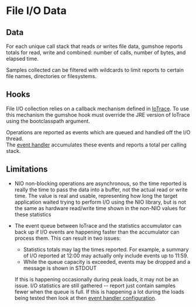 File I/O Data
=============

Data
----

For each unique call stack that reads or writes file data, 
gumshoe reports totals for read, write and combined:
number of calls, number of bytes, and elapsed time.  

Samples collected can be filtered with wildcards to limit reports to certain file names, directories or filesystems.

Hooks
-----

File I/O collection relies on a callback mechanism defined in [IoTrace](../hooks/io-trace.md).
To use this mechanism the gumshoe hook must override the JRE version of IoTrace
using the bootclasspath argument.

Operations are reported as events which are queued and handled off the I/O thread.  
The [event handler](../probe/event-handling.md) accumulates these events 
and reports a total per calling stack.

Limitations
-----------

- NIO non-blocking operations are asynchronous, so the time reported is really the time to pass
  the data into a buffer, not the actual read or write time.  The value is real and usable, representing
  how long the target application waited trying to perform I/O using the NIO library, but
  is not the same as hardware read/write time shown in the non-NIO values for these statistics

- The event queue between IoTrace and the statistics accumulator can back up if I/O events are
  happening faster than the accumulator can process them.  This can result in two issues:
  
  - Statistics totals may lag the times reported.  For example, a summary of I/O reported at 12:00
    may actually only include events up to 11:59.  
  - While the queue capacity is exceeded, events may be dropped and a message is shown in STDOUT

  If this is happening occasionally during peak loads, it may not be an issue.  I/O statistics are still
  gathered -- report just contain samples fewer when the queue is full.  If this is happening a lot during the loads
  being tested then look at then [event handler configuration](../probe/event-handling.md).
  
